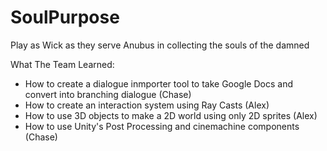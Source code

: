 # SoulPurpose
Play as Wick as they serve Anubus in collecting the souls of the damned

What The Team Learned:
- How to create a dialogue inmporter tool to take Google Docs and convert into branching dialogue (Chase)
- How to create an interaction system using Ray Casts (Alex)
- How to use 3D objects to make a 2D world using only 2D sprites (Alex)
- How to use Unity's Post Processing and cinemachine components (Chase)
